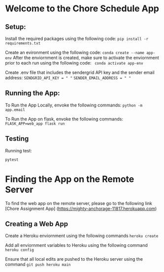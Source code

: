 
# Welcome to the Chore Schedule App

## Setup:


Install the required packages using the following code:
``` pip install -r requirements.txt ```

Create an evironment using the following code:
``` conda create --name app-env ```
After the enviornment is created, make sure to activate the enviornment prior to each run using the following code:
``` conda activate app-env```

Create .env file that includes the sendergrid API key and the sender email address:
``` SENDGRID_API_KEY = " " ```
``` SENDER_EMAIL_ADDRESS = " " ```

## Running the App:

To Run the App Locally, envoke the following commands:
``` python -m app.email ```

To Run the App on flask, envoke the following commands:
``` FLASK_APP=web_app flask run ```

## Testing

Running test:

```pytest```

# Finding the App on the Remote Server

To find the web app on the remote server, please go to the following link [Chore Assignment App] (https://mighty-anchorage-11817.herokuapp.com)

## Creating a Web App

Create a Heroku enviornment using the following commands ```heroku create```

Add all enviornment variables to Heroku using the following command ```heroku config```

Ensure that all local edits are pushed to the Heroku server using the command ```git push heroku main```



